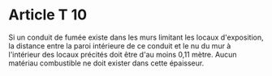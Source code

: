 # Article T 10

Si un conduit de fumée existe dans les murs limitant les locaux d'exposition, la distance entre la paroi intérieure de ce conduit et le nu du mur à l'intérieur des locaux précités doit être d'au moins 0,11 mètre. Aucun matériau combustible ne doit exister dans cette épaisseur.
